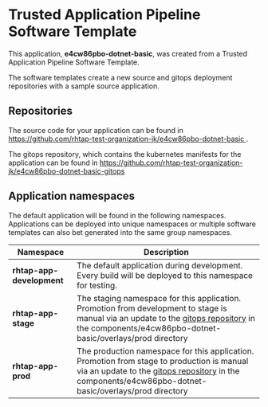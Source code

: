 # Trusted Application Pipeline Software Template

This application, **e4cw86pbo-dotnet-basic**, was created from a Trusted Application Pipeline Software Template.

The software templates create a new source and gitops deployment repositories with a sample source application. 

## Repositories

The source code for your application can be found in [https://github.com/rhtap-test-organization-jk/e4cw86pbo-dotnet-basic ](https://github.com/rhtap-test-organization-jk/e4cw86pbo-dotnet-basic ).
 
The gitops repository, which contains the kubernetes manifests for the application can be found in 
[https://github.com/rhtap-test-organization-jk/e4cw86pbo-dotnet-basic-gitops ](https://github.com/rhtap-test-organization-jk/e4cw86pbo-dotnet-basic-gitops ) 

## Application namespaces 

The default application will be found in the following namespaces. Applications can be deployed into unique namespaces or multiple software templates can also bet generated into the same group namespaces.  

|  Namespace   |  Description   |  
| -------- | -------- |   
| **rhtap-app-development** | The default application during development. Every build will be deployed to this namespace for testing. | 
| **rhtap-app-stage** | The staging namespace for this application. Promotion from development to stage is manual via an update to the [gitops repository](https://github.com/rhtap-test-organization-jk/e4cw86pbo-dotnet-basic-gitops ) in the components/e4cw86pbo-dotnet-basic/overlays/prod directory |  
| **rhtap-app-prod** | The production namespace for this application. Promotion from stage to production is manual via an update to the [gitops repository](https://github.com/rhtap-test-organization-jk/e4cw86pbo-dotnet-basic-gitops ) in the components/e4cw86pbo-dotnet-basic/overlays/prod directory | 